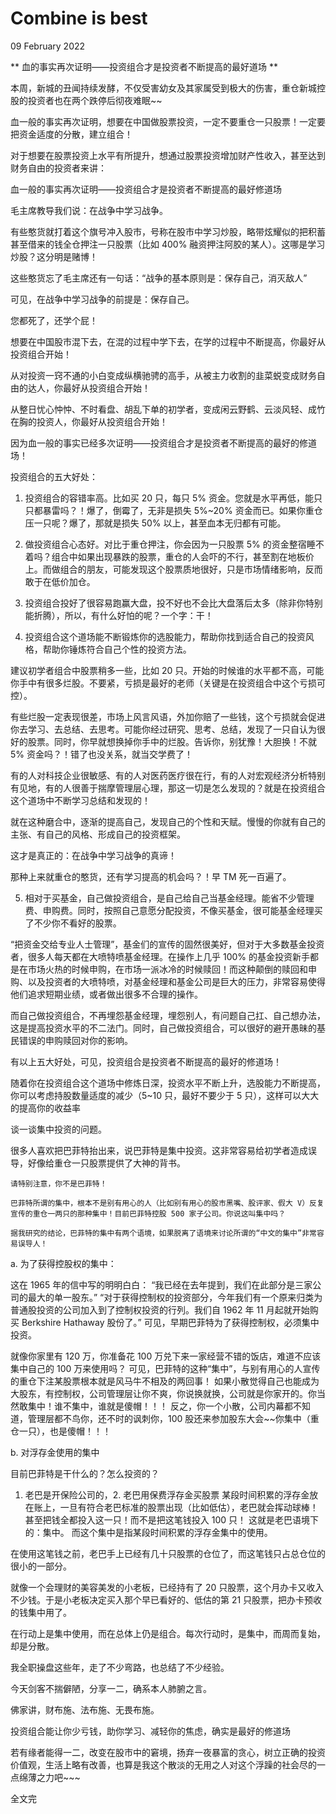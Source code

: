# Combine is best
09 February 2022

**  血的事实再次证明——投资组合才是投资者不断提高的最好道场 **

本周，新城的丑闻持续发酵，不仅受害幼女及其家属受到极大的伤害，重仓新城控股的投资者也在两个跌停后彻夜难眠~~


血一般的事实再次证明，想要在中国做股票投资，一定不要重仓一只股票！一定要把资金适度的分散，建立组合！


对于想要在股票投资上水平有所提升，想通过股票投资增加财产性收入，甚至达到财务自由的投资者来讲：


血一般的事实再次证明——投资组合才是投资者不断提高的最好修道场



毛主席教导我们说：在战争中学习战争。


有些憨货就打着这个旗号冲入股市，号称在股市中学习炒股，略带炫耀似的把积蓄甚至借来的钱全仓押注一只股票（比如 400% 融资押注阿胶的某人）。这哪是学习炒股？这分明是赌博！


这些憨货忘了毛主席还有一句话：“战争的基本原则是：保存自己，消灭敌人”


可见，在战争中学习战争的前提是：保存自己。


您都死了，还学个屁！



想要在中国股市混下去，在混的过程中学下去，在学的过程中不断提高，你最好从投资组合开始！


从对投资一窍不通的小白变成纵横驰骋的高手，从被主力收割的韭菜蜕变成财务自由的达人，你最好从投资组合开始！


从整日忧心忡忡、不时看盘、胡乱下单的初学者，变成闲云野鹤、云淡风轻、成竹在胸的投资人，你最好从投资组合开始！


因为血一般的事实已经多次证明——投资组合才是投资者不断提高的最好的修道场！



投资组合的五大好处：


1. 投资组合的容错率高。比如买 20 只，每只 5% 资金。您就是水平再低，能只只都暴雷吗？！爆了，倒霉了，无非是损失 5%~20% 资金而已。如果你重仓压一只呢？爆了，那就是损失 50% 以上，甚至血本无归都有可能。


2. 做投资组合心态好。对比于重仓押注，你会因为一只股票 5% 的资金整宿睡不着吗？组合中如果出现暴跌的股票，重仓的人会吓的不行，甚至割在地板价上。而做组合的朋友，可能发现这个股票质地很好，只是市场情绪影响，反而敢于在低价加仓。


3. 投资组合投好了很容易跑赢大盘，投不好也不会比大盘落后太多（除非你特别能折腾），所以，有什么好怕的呢？一个字：干！


4. 投资组合这个道场能不断锻炼你的选股能力，帮助你找到适合自己的投资风格，帮助你锤炼符合自己个性的投资方法。

建议初学者组合中股票稍多一些，比如 20 只。开始的时候谁的水平都不高，可能你手中有很多烂股。不要紧，亏损是最好的老师（关键是在投资组合中这个亏损可控）。

有些烂股一定表现很差，市场上风言风语，外加你赔了一些钱，这个亏损就会促进你去学习、去总结、去思考。可能你经过研究、思考、总结，发现了一只自认为很好的股票。同时，你早就想换掉你手中的烂股。告诉你，别犹豫！大胆换！不就 5% 资金吗？！错了也没关系，就当交学费了！


有的人对科技企业很敏感、有的人对医药医疗很在行，有的人对宏观经济分析特别有见地，有的人很善于揣摩管理层心理，那这一切是怎么发现的？就是在投资组合这个道场中不断学习总结和发现的！


就在这种磨合中，逐渐的提高自己，发现自己的个性和天赋。慢慢的你就有自己的主张、有自己的风格、形成自己的投资框架。

这才是真正的：在战争中学习战争的真谛！

那种上来就重仓的憨货，还有学习提高的机会吗？！早 TM 死一百遍了。



5. 相对于买基金，自己做投资组合，是自己给自己当基金经理。能省不少管理费、申购费。同时，按照自己意愿分配投资，不像买基金，很可能基金经理买了不少你不看好的股票。

“把资金交给专业人士管理”，基金们的宣传的固然很美好，但对于大多数基金投资者，很多人每天都在大喷特喷基金经理。在操作上几乎 100% 的基金投资新手都是在市场火热的时候申购，在市场一派冰冷的时候赎回！而这种颠倒的赎回和申购、以及投资者的大喷特喷，对基金经理和基金公司是巨大的压力，非常容易使得他们追求短期业绩，或者做出很多不合理的操作。

而自己做投资组合，不再埋怨基金经理，埋怨别人，有问题自己扛、自己想办法，这是提高投资水平的不二法门。同时，自己做投资组合，可以很好的避开愚昧的基民错误的申购赎回对你的影响。



有以上五大好处，可见，投资组合是投资者不断提高的最好的修道场！


随着你在投资组合这个道场中修炼日深，投资水平不断上升，选股能力不断提高，你可以考虑持股数量适度的减少（5~10 只，最好不要少于 5 只），这样可以大大的提高你的收益率





谈一谈集中投资的问题。

很多人喜欢把巴菲特抬出来，说巴菲特是集中投资。这非常容易给初学者造成误导，好像给重仓一只股票提供了大神的背书。


    请特别注意，你不是巴菲特！

    巴菲特所谓的集中，根本不是别有用心的人（比如别有用心的股市黑嘴、股评家、假大 V）反复宣传的重仓一两只的那种集中！目前巴菲特控股 500 家子公司。你说这叫集中吗？

    据我研究的结论，巴菲特的集中有两个语境，如果脱离了语境来讨论所谓的“中文的集中”非常容易误导人！




a. 为了获得控股权的集中：

这在 1965 年的信中写的明明白白：
“我已经在去年提到，我们在此部分是三家公司的最大的单一股东。”
“对于获得控制权的投资部分，今年我们有一个原来归类为普通股投资的公司加入到了控制权投资的行列。我们自 1962 年 11 月起就开始购买 Berkshire Hathaway 股份了。”
可见，早期巴菲特为了获得控制权，必须集中投资。

就像你家里有 120 万，你准备花 100 万兑下来一家经营不错的饭店，难道不应该集中自己的 100 万来使用吗？
可见，巴菲特的这种“集中”，与别有用心的人宣传的重仓下注某股票根本就是风马牛不相及的两回事！
如果小散觉得自己也能成为大股东，有控制权，公司管理层让你不爽，你说换就换，公司就是你家开的。你当然敢集中！谁不集中，谁就是傻帽！！！
反之，你一个小散，公司内幕都不知道，管理层都不鸟你，还不时的讽刺你，100 股还来参加股东大会~~你集中（重仓一只），也是傻帽！！！


b. 对浮存金使用的集中

目前巴菲特是干什么的？怎么投资的？
1. 老巴是开保险公司的，2. 老巴用保费浮存金买股票
某段时间积累的浮存金放在账上，一旦有符合老巴标准的股票出现（比如低估），老巴就会挥动球棒！甚至把钱全都投入这一只！而不是把这笔钱投入 100 只！
这就是老巴语境下的：集中。
而这个集中是指某段时间积累的浮存金集中的使用。

在使用这笔钱之前，老巴手上已经有几十只股票的仓位了，而这笔钱只占总仓位的很小的一部分。


就像一个会理财的美容美发的小老板，已经持有了 20 只股票，这个月办卡又收入不少钱。于是小老板决定买入那个早已看好的、低估的第 21 只股票，把办卡预收的钱集中用了。


在行动上是集中使用，而在总体上仍是组合。每次行动时，是集中，而周而复始，却是分散。







我全职操盘这些年，走了不少弯路，也总结了不少经验。


今天剑客不揣僻陋，分享一二，确系本人肺腑之言。


佛家讲，财布施、法布施、无畏布施。


投资组合能让你少亏钱，助你学习、减轻你的焦虑，确实是最好的修道场


若有缘者能得一二，改变在股市中的窘境，扬弃一夜暴富的贪心，树立正确的投资价值观，生活上略有改善，也算是我这个散淡的无用之人对这个浮躁的社会尽的一点绵薄之力吧~~~




全文完
